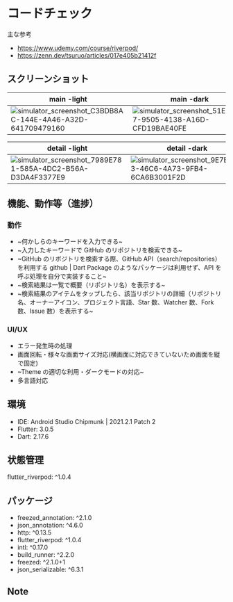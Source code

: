 # コードチェック
主な参考
* https://www.udemy.com/course/riverpod/
* https://zenn.dev/tsuruo/articles/017e405b21412f

## スクリーンショット

|main -light|main -dark|
|---|---|
|![simulator_screenshot_C3BDB8AC-144E-4A46-A32D-641709479160](https://user-images.githubusercontent.com/111117157/185385394-493b019b-c67e-4df4-97f7-919f03d1ec9f.png)|![simulator_screenshot_51EBCD67-9505-4138-A16D-CFD19BAE40FE](https://user-images.githubusercontent.com/111117157/185385211-be1a8e3a-568c-42ec-b7c7-fac52afe0bf3.png)|

|detail -light|detail -dark|
|---|---|
|![simulator_screenshot_7989E781-585A-4DC2-B56A-D3DA4F3377E9](https://user-images.githubusercontent.com/111117157/185385478-b60ef215-1054-4700-835a-af727c5f4da9.png)|![simulator_screenshot_9E7E9993-46C6-4A73-9FB4-6CA6B3001F2D](https://user-images.githubusercontent.com/111117157/185385646-1790dbc1-7196-4deb-b79d-2c4c7d0cb9bf.png)|

## 機能、動作等（進捗）
### 動作
* ~何かしらのキーワードを入力できる~
* ~入力したキーワードで GitHub のリポジトリを検索できる~
* ~GitHub のリポジトリを検索する際、GitHub API（search/repositories）を利用する
  github | Dart Package のようなパッケージは利用せず、API を呼ぶ処理を自分で実装すること~
* ~検索結果は一覧で概要（リポジトリ名）を表示する~
* ~検索結果のアイテムをタップしたら、該当リポジトリの詳細（リポジトリ名、オーナーアイコン、プロジェクト言語、Star 数、Watcher 数、Fork 数、Issue 数）を表示する~

### UI/UX
* エラー発生時の処理
* 画面回転・様々な画面サイズ対応(横画面に対応できていないため画面を縦で固定)
* ~Theme の適切な利用・ダークモードの対応~
* 多言語対応

## 環境

* IDE: Android Studio Chipmunk | 2021.2.1 Patch 2
* Flutter: 3.0.5
* Dart: 2.17.6

## 状態管理

flutter_riverpod: ^1.0.4

## パッケージ

* freezed_annotation: ^2.1.0
* json_annotation: ^4.6.0
* http: ^0.13.5
* flutter_riverpod: ^1.0.4
* intl: ^0.17.0
* build_runner: ^2.2.0
* freezed: ^2.1.0+1
* json_serializable: ^6.3.1



## Note
